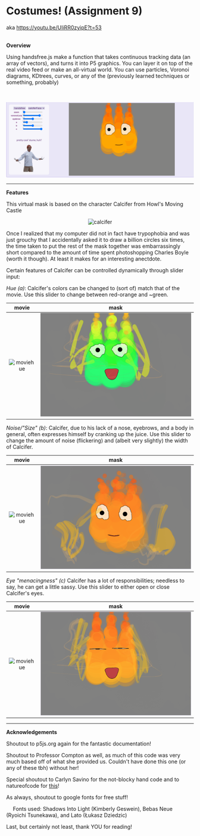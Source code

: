 Costumes! (Assignment 9)
===
aka https://youtu.be/UIiRR0zyipE?t=53
<br>
<br>

**Overview**

Using handsfree.js make a function that takes continuous tracking data (an array of vectors), and turns it into P5 graphics. You can layer it on top of the real video feed or make an all-virtual world. You can use particles, Voronoi diagrams, KDtrees, curves, or any of the (previously learned techniques or something, probably)

<br>

<center>

![load view](../src/a9imgs/a9_load.gif)
</center>

<hr>

**Features**

This virtual mask is based on the character Calcifer from Howl's Moving Castle

<center>

![calcifer](https://i.pinimg.com/originals/8c/72/3a/8c723a59017f19f40832c82644256faa.gif)

</center>

Once I realized that my computer did not in fact have trypophobia and was just grouchy that I accidentally asked it to draw a billion circles six times, the time taken to put the rest of the mask together was embarrassingly short compared to the amount of time spent photoshopping Charles Boyle (worth it though). At least it makes for an interesting anectdote. 

Certain features of Calcifer can be controlled dynamically through slider input:

*Hue (a)*: Calcifer's colors can be changed to (sort of) match that of the movie. Use this slider to change between red-orange and ~green.

movie | mask |
:-------------------------:|:-------------------------:
![moviehue](http://4.bp.blogspot.com/-6mLfs1rMw8A/TwOVmaC1DnI/AAAAAAAAG8s/kaJOFSqLpQA/s1600/Howl-s-Moving-Castle-howls-moving-castle-4895805-852-480.jpeg) | ![maskhue](../src/a9imgs/hue.png)


*Noise/"Size" (b)*: Calcifer, due to his lack of a nose, eyebrows, and a body in general, often expresses himself by cranking up the juice. Use this slider to change the amount of noise (flickering) and (albeit very slightly) the width of Calcifer.

movie | mask |
:-------------------------:|:-------------------------:
![moviehue](https://64.media.tumblr.com/tumblr_mb69r2TA5m1r11qslo1_500.gif) | ![maskhue](../src/a9imgs/noise.png)


*Eye "menacingness" (c)* Calcifer has a lot of responsibilities; needless to say, he can get a little sassy. Use this slider to either open or close Calcifer's eyes.

movie | mask |
:-------------------------:|:-------------------------:
![moviehue](https://images2.fanpop.com/image/photos/9900000/Evil-looking-Calcifer-calcifer-9979789-500-308.jpg) | ![maskhue](../src/a9imgs/eyes.png)

<hr>


**Acknowledgements**

Shoutout to p5js.org again for the fantastic documentation!

Shoutout to Professor Compton as well, as much of this code was very much based off of what she provided us. Couldn't have done this one (or any of these tbh) without her!

Special shoutout to Carlyn Savino for the not-blocky hand code and to natureofcode for [this](https://editor.p5js.org/natureofcode/sketches/8I_oLZqDt)!

As always, shoutout to google fonts for free stuff!

&emsp; Fonts used: Shadows Into Light (Kimberly Geswein), Bebas Neue (Ryoichi Tsunekawa), and Lato (Łukasz Dziedzic)

Last, but certainly not least, thank YOU for reading!